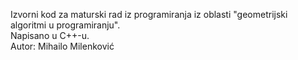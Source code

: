 Izvorni kod za maturski rad iz programiranja iz oblasti "geometrijski algoritmi u programiranju".  
Napisano u C++-u.  
Autor: Mihailo Milenković
